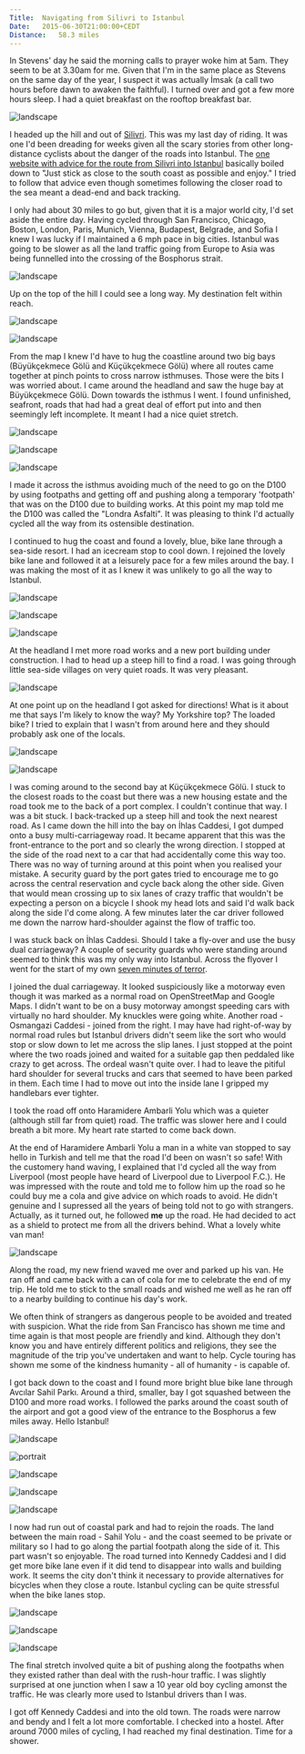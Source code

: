 ```yaml
---
Title:	Navigating from Silivri to Istanbul
Date:	2015-06-30T21:00:00+CEDT
Distance:	58.3 miles
---
```


In Stevens' day he said the morning calls to prayer woke him at 5am. They seem to be at 3.30am for me. Given that I'm in the same place as Stevens on the same day of the year, I suspect it was actually &#x130;msak (a call two hours before dawn to awaken the faithful). I turned over and got a few more hours sleep. I had a quiet breakfast on the rooftop breakfast bar.

![landscape](https://farm1.staticflickr.com/504/19434773056_2a7166621b.jpg "Silivri rooftops at breakfast")

I headed up the hill and out of [Silivri](https://en.wikipedia.org/wiki/Silivri). This was my last day of riding. It was one I'd been dreading for weeks given all the scary stories from other long-distance cyclists about the danger of the roads into Istanbul. The [one website with advice for the route from Silivri into Istanbul](http://thenextchallenge.org/tips-for-cycling-into-istanbul/) basically boiled down to "Just stick as close to the south coast as possible and enjoy." I tried to follow that advice even though sometimes following the closer road to the sea meant a dead-end and back tracking. 

I only had about 30 miles to go but, given that it is a major world city, I'd set aside the entire day. Having cycled through San Francisco, Chicago, Boston, London, Paris, Munich, Vienna, Budapest, Belgrade, and Sofia I knew I was lucky if I maintained a 6 mph pace in big cities. Istanbul was going to be slower as all the land traffic going from Europe to Asia was being funnelled into the crossing of the Bosphorus strait.

![landscape](https://farm1.staticflickr.com/483/19274718349_e5e510a0af.jpg "Coastline")

Up on the top of the hill I could see a long way. My destination felt within reach.

![landscape](https://pbs.twimg.com/media/CIuvueiUEAUg0kk.jpg:large "View towards Istanbul")

![landscape](https://pbs.twimg.com/media/CIu7aWEUYAAytJz.jpg:large "Slowly making my way along the seafront to Istanbul")

From the map I knew I'd have to hug the coastline around two big bays (B&uuml;y&uuml;k&ccedil;ekmece G&ouml;l&uuml; and K&uuml;&ccedil;&uuml;k&ccedil;ekmece G&ouml;l&uuml;) where all routes came together at pinch points to cross narrow isthmuses. Those were the bits I was worried about. I came around the headland and saw the huge bay at B&uuml;y&uuml;k&ccedil;ekmece G&ouml;l&uuml;. Down towards the isthmus I went. I found unfinished, seafront, roads that had had a great deal of effort put into and then seemingly left incomplete. It meant I had a nice quiet stretch.

![landscape](https://pbs.twimg.com/media/CIvKTYVVEAAOFsN.jpg:large "I have to get around this bay")

![landscape](https://farm1.staticflickr.com/423/19465139751_2661a941e5.jpg "Unfinished seafront")

![landscape](https://pbs.twimg.com/media/CIvNVCOUMAAoFyi.jpg:large "Someone spent ages paving this with intricate designs then it has been half abandoned")

I made it across the isthmus avoiding much of the need to go on the D100 by using footpaths and getting off and pushing along a temporary 'footpath' that was on the D100 due to building works. At this point my map told me the D100 was called the "Londra Asfalti". It was pleasing to think I'd actually cycled all the way from its ostensible destination.

I continued to hug the coast and found a lovely, blue, bike lane through a sea-side resort. I had an icecream stop to cool down. I rejoined the lovely bike lane and followed it at a leisurely pace for a few miles around the bay. I was making the most of it as I knew it was unlikely to go all the way to Istanbul. 

![landscape](https://farm1.staticflickr.com/402/19454549962_ab1c4ddb71.jpg "A bike lane!")

![landscape](https://pbs.twimg.com/media/CIvaCjiVAAANm7V.jpg:large "More bike path on the way into Istanbul")

![landscape](https://farm4.staticflickr.com/3687/18838386884_115a4cb902.jpg "Turkish flag")

At the headland I met more road works and a new port building under construction. I had to head up a steep hill to find a road. I was going through little sea-side villages on very quiet roads. It was very pleasant.

![landscape](https://farm1.staticflickr.com/301/19273361630_f37ab6a157.jpg "Allah")

At one point up on the headland I got asked for directions! What is it about me that says I'm likely to know the way? My Yorkshire top? The loaded bike? I tried to explain that I wasn't from around here and they should probably ask one of the locals.

![landscape](https://farm1.staticflickr.com/452/19434871266_c56b3f12f0.jpg "Ships waiting")

![landscape](https://pbs.twimg.com/media/CIvmMToUEAAzPXs.jpg:large "Benches for conversation")

I was coming around to the second bay at K&uuml;&ccedil;&uuml;k&ccedil;ekmece G&ouml;l&uuml;. I stuck to the closest roads to the coast but there was a new housing estate and the road took me to the back of a port complex. I couldn't continue that way. I was a bit stuck. I back-tracked up a steep hill and took the next nearest road. As I came down the hill into the bay on &#x130;hlas Caddesi, I got dumped onto a busy multi-carriageway road. It became apparent that this was the front-entrance to the port and so clearly the wrong direction. I stopped at the side of the road next to a car that had accidentally come this way too. There was no way of turning around at this point when you realised your mistake. A security guard by the port gates tried to encourage me to go across the central reservation and cycle back along the other side. Given that would mean crossing up to six lanes of crazy traffic that wouldn't be expecting a person on a bicycle I shook my head lots and said I'd walk back along the side I'd come along. A few minutes later the car driver followed me down the narrow hard-shoulder against the flow of traffic too.

I was stuck back on &#x130;hlas Caddesi. Should I take a fly-over and use the busy dual carriageway? A couple of security guards who were standing around seemed to think this was my only way into Istanbul. Across the flyover I went for the start of my own [seven minutes of terror](http://www.jpl.nasa.gov/video/details.php?id=1090).

I joined the dual carriageway. It looked suspiciously like a motorway even though it was marked as a normal road on OpenStreetMap and Google Maps. I didn't want to be on a busy motorway amongst speeding cars with virtually no hard shoulder. My knuckles were going white. Another road - Osmangazi Caddesi - joined from the right. I may have had right-of-way by normal road rules but Istanbul drivers didn't seem like the sort who would stop or slow down to let me across the slip lanes. I just stopped at the point where the two roads joined and waited for a suitable gap then peddaled like crazy to get across. The ordeal wasn't quite over. I had to leave the pitiful hard shoulder for several trucks and cars that seemed to have been parked in them. Each time I had to move out into the inside lane I gripped my handlebars ever tighter. 

I took the road off onto Haramidere Ambarli Yolu which was a quieter (although still far from quiet) road. The traffic was slower here and I could breath a bit more. My heart rate started to come back down. 

At the end of Haramidere Ambarli Yolu a man in a white van stopped to say hello in Turkish and tell me that the road I'd been on wasn't so safe! With the customery hand waving, I explained that I'd cycled all the way from Liverpool (most people have heard of Liverpool due to Liverpool F.C.). He was impressed with the route and told me to follow him up the road so he could buy me a cola and give advice on which roads to avoid. He didn't genuine and I supressed all the years of being told not to go with strangers. Actually, as it turned out, he followed __me__ up the road. He had decided to act as a shield to protect me from all the drivers behind. What a lovely white van man! 

![landscape](https://farm4.staticflickr.com/3732/19274811079_91c613f2ec.jpg "White van man")

Along the road, my new friend waved me over and parked up his van. He ran off and came back with a can of cola for me to celebrate the end of my trip. He told me to stick to the small roads and wished me well as he ran off to a nearby building to continue his day's work. 

We often think of strangers as dangerous people to be avoided and treated with suspicion. What the ride from San Francisco has shown me time and time again is that most people are friendly and kind. Although they don't know you and have entirely different politics and religions, they see the magnitude of the trip you've undertaken and want to help. Cycle touring has shown me some of the kindness humanity - all of humanity - is capable of. 

I got back down to the coast and I found more bright blue bike lane through Avc&#x131;lar Sahil Park&#x131;. Around a third, smaller, bay I got squashed between the D100 and more road works. I followed the parks around the coast south of the airport and got a good view of the entrance to the Bosphorus a few miles away. Hello Istanbul!

![landscape](https://pbs.twimg.com/media/CIv_Q4nUMAI0PEe.jpg:large "The view across to Asia")

![portrait](https://pbs.twimg.com/media/CIwAe0_UYAAyMEJ.jpg:large "More bike lane")

![landscape](https://pbs.twimg.com/media/CIwNTPmVAAAjqm6.jpg:large "Hello Istanbul")

![landscape](https://pbs.twimg.com/media/CIwcY8DXAAA2eeP.jpg:large "Istanbul")

![landscape](https://farm1.staticflickr.com/502/19273420470_4d0cc3a6b5.jpg "Passing by the Airport")

I now had run out of coastal park and had to rejoin the roads. The land between the main road - Sahil Yolu - and the coast seemed to be private or military so I had to go along the partial footpath along the side of it. This part wasn't so enjoyable. The road turned into Kennedy Caddesi and I did get more bike lane even if it did tend to disappear into walls and building work. It seems the city don't think it necessary to provide alternatives for bicycles when they close a route. Istanbul cycling can be quite stressful when the bike lanes stop.
 
![landscape](https://farm1.staticflickr.com/324/18840407883_971b2dd697.jpg "End of a bike lane")

![landscape](https://pbs.twimg.com/media/CIxggfFVEAAm8yu.jpg:large "building works in Istanbul causing diversions that don't really allow room for loaded bikes.")

![landscape](https://farm4.staticflickr.com/3739/18838494864_2a568b2e77.jpg "Towards the Bosphorus")

The final stretch involved quite a bit of pushing along the footpaths when they existed rather than deal with the rush-hour traffic. I was slightly surprised at one junction when I saw a 10 year old boy cycling amonst the traffic. He was clearly more used to Istanbul drivers than I was.

I got off Kennedy Caddesi and into the old town. The roads were narrow and bendy and I felt a lot more comfortable. I checked into a hostel. After around 7000 miles of cycling, I had reached my final destination. Time for a shower.